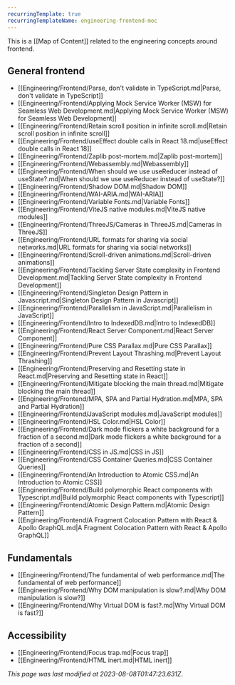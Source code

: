 ```yaml
---
recurringTemplate: true
recurringTemplateName: engineering-frontend-moc
---
```


This is a [[Map of Content]] related to the engineering concepts around frontend.

## General frontend

- [[Engineering/Frontend/Parse, don't validate in TypeScript.md|Parse, don't validate in TypeScript]]
- [[Engineering/Frontend/Applying Mock Service Worker (MSW) for Seamless Web Development.md|Applying Mock Service Worker (MSW) for Seamless Web Development]]
- [[Engineering/Frontend/Retain scroll position in infinite scroll.md|Retain scroll position in infinite scroll]]
- [[Engineering/Frontend/useEffect double calls in React 18.md|useEffect double calls in React 18]]
- [[Engineering/Frontend/Zaplib post-mortem.md|Zaplib post-mortem]]
- [[Engineering/Frontend/Webassembly.md|Webassembly]]
- [[Engineering/Frontend/When should we use useReducer instead of useState?.md|When should we use useReducer instead of useState?]]
- [[Engineering/Frontend/Shadow DOM.md|Shadow DOM]]
- [[Engineering/Frontend/WAI-ARIA.md|WAI-ARIA]]
- [[Engineering/Frontend/Variable Fonts.md|Variable Fonts]]
- [[Engineering/Frontend/ViteJS native modules.md|ViteJS native modules]]
- [[Engineering/Frontend/ThreeJS/Cameras in ThreeJS.md|Cameras in ThreeJS]]
- [[Engineering/Frontend/URL formats for sharing via social networks.md|URL formats for sharing via social networks]]
- [[Engineering/Frontend/Scroll-driven animations.md|Scroll-driven animations]]
- [[Engineering/Frontend/Tackling Server State complexity in Frontend Development.md|Tackling Server State complexity in Frontend Development]]
- [[Engineering/Frontend/Singleton Design Pattern in Javascript.md|Singleton Design Pattern in Javascript]]
- [[Engineering/Frontend/Parallelism in JavaScript.md|Parallelism in JavaScript]]
- [[Engineering/Frontend/Intro to IndexedDB.md|Intro to IndexedDB]]
- [[Engineering/Frontend/React Server Component.md|React Server Component]]
- [[Engineering/Frontend/Pure CSS Parallax.md|Pure CSS Parallax]]
- [[Engineering/Frontend/Prevent Layout Thrashing.md|Prevent Layout Thrashing]]
- [[Engineering/Frontend/Preserving and Resetting state in React.md|Preserving and Resetting state in React]]
- [[Engineering/Frontend/Mitigate blocking the main thread.md|Mitigate blocking the main thread]]
- [[Engineering/Frontend/MPA, SPA and Partial Hydration.md|MPA, SPA and Partial Hydration]]
- [[Engineering/Frontend/JavaScript modules.md|JavaScript modules]]
- [[Engineering/Frontend/HSL Color.md|HSL Color]]
- [[Engineering/Frontend/Dark mode flickers a white background for a fraction of a second.md|Dark mode flickers a white background for a fraction of a second]]
- [[Engineering/Frontend/CSS in JS.md|CSS in JS]]
- [[Engineering/Frontend/CSS Container Queries.md|CSS Container Queries]]
- [[Engineering/Frontend/An Introduction to Atomic CSS.md|An Introduction to Atomic CSS]]
- [[Engineering/Frontend/Build polymorphic React components with Typescript.md|Build polymorphic React components with Typescript]]
- [[Engineering/Frontend/Atomic Design Pattern.md|Atomic Design Pattern]]
- [[Engineering/Frontend/A Fragment Colocation Pattern with React & Apollo GraphQL.md|A Fragment Colocation Pattern with React & Apollo GraphQL]]

## Fundamentals

- [[Engineering/Frontend/The fundamental of web performance.md|The fundamental of web performance]]
- [[Engineering/Frontend/Why DOM manipulation is slow?.md|Why DOM manipulation is slow?]]
- [[Engineering/Frontend/Why Virtual DOM is fast?.md|Why Virtual DOM is fast?]]

## Accessibility

- [[Engineering/Frontend/Focus trap.md|Focus trap]]
- [[Engineering/Frontend/HTML inert.md|HTML inert]]


*This page was last modified at 2023-08-08T01:47:23.631Z*.
